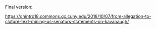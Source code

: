 Final version:

https://dhintro18.commons.gc.cuny.edu/2018/10/07/from-allegation-to-cloture-text-mining-us-senators-statements-on-kavanaugh/
